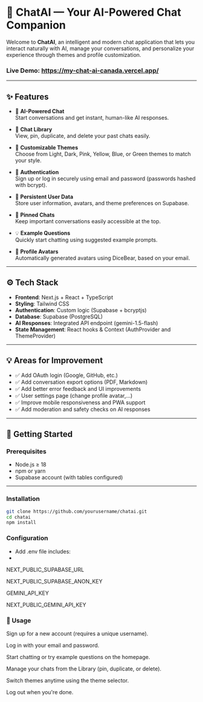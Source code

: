 # 🚀 **ChatAI — Your AI-Powered Chat Companion**

Welcome to **ChatAI**, an intelligent and modern chat application that lets you interact naturally with AI, manage your conversations, and personalize your experience through themes and profile customization.
### Live Demo: https://my-chat-ai-canada.vercel.app/

---

## ✨ **Features**

- 💬 **AI-Powered Chat**  
  Start conversations and get instant, human-like AI responses.

- 📁 **Chat Library**  
  View, pin, duplicate, and delete your past chats easily.

- 🎨 **Customizable Themes**  
  Choose from Light, Dark, Pink, Yellow, Blue, or Green themes to match your style.

- 🔐 **Authentication**  
  Sign up or log in securely using email and password (passwords hashed with bcrypt).

- 📄 **Persistent User Data**  
  Store user information, avatars, and theme preferences on Supabase.

- 📌 **Pinned Chats**  
  Keep important conversations easily accessible at the top.

- 💡 **Example Questions**  
  Quickly start chatting using suggested example prompts.

- 🌟 **Profile Avatars**  
  Automatically generated avatars using DiceBear, based on your email.

---

## ⚙️ **Tech Stack**

- **Frontend**: Next.js + React + TypeScript
- **Styling**: Tailwind CSS
- **Authentication**: Custom logic (Supabase + bcryptjs)
- **Database**: Supabase (PostgreSQL)
- **AI Responses**: Integrated API endpoint (gemini-1.5-flash)
- **State Management**: React hooks & Context (AuthProvider and ThemeProvider)

---

## 💡 **Areas for Improvement**

- ✅ Add OAuth login (Google, GitHub, etc.)
- ✅ Add conversation export options (PDF, Markdown)
- ✅ Add better error feedback and UI improvements
- ✅ User settings page (change profile avatar,...)
- ✅ Improve mobile responsiveness and PWA support
- ✅ Add moderation and safety checks on AI responses

---

## 🚀 **Getting Started**

### Prerequisites

- Node.js ≥ 18
- npm or yarn
- Supabase account (with tables configured)

---

### Installation

```bash
git clone https://github.com/yourusername/chatai.git
cd chatai
npm install
```
### Configuration

- Add .env file includes:
- 
NEXT_PUBLIC_SUPABASE_URL

NEXT_PUBLIC_SUPABASE_ANON_KEY

GEMINI_API_KEY

NEXT_PUBLIC_GEMINI_API_KEY

### 💬 Usage
Sign up for a new account (requires a unique username).

Log in with your email and password.

Start chatting or try example questions on the homepage.

Manage your chats from the Library (pin, duplicate, or delete).

Switch themes anytime using the theme selector.

Log out when you're done.
